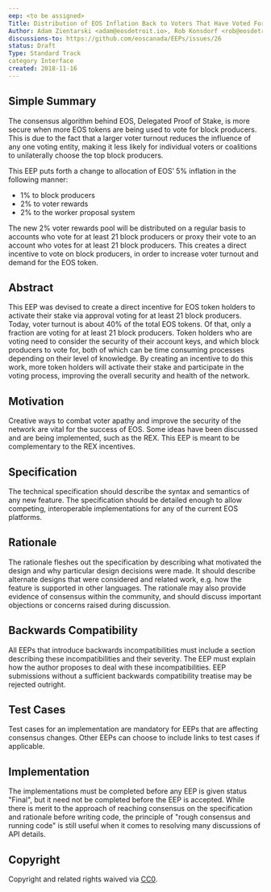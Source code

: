 ```yaml
---
eep: <to be assigned>
Title: Distribution of EOS Inflation Back to Voters That Have Voted For At Least 21 Block Producers
Author: Adam Zientarski <adam@eosdetroit.io>, Rob Konsdorf <rob@eosdetroit.io>, Santhosh Kumaraswamy, Angelo Laub, Matias Romeo
discussions-to: https://github.com/eoscanada/EEPs/issues/26
status: Draft
Type: Standard Track
category Interface
created: 2018-11-16
---
```


## Simple Summary
The consensus algorithm behind EOS, Delegated Proof of Stake, is more secure when more EOS tokens are being used to vote for block producers. This is due to the fact that a larger voter turnout reduces the influence of any one voting entity, making it less likely for individual voters or coalitions to unilaterally choose the top block producers.

This EEP puts forth a change to allocation of EOS’ 5% inflation in the following manner: 
 - 1% to block producers
 - 2% to voter rewards
 - 2% to the worker proposal system

The new 2% voter rewards pool will be distributed on a regular basis to accounts who vote for at least 21 block producers or proxy their vote to an account who votes for at least 21 block producers. This creates a direct incentive to vote on block producers, in order to increase voter turnout and demand for the EOS token.

## Abstract
This EEP was devised to create a direct incentive for EOS token holders to activate their stake via approval voting for at least 21 block producers. Today, voter turnout is about 40% of the total EOS tokens. Of that, only a fraction are voting for at least 21 block producers. Token holders who are voting need to consider the security of their account keys, and which block producers to vote for, both of which can be time consuming processes depending on their level of knowledge. By creating an incentive to do this work, more token holders will activate their stake and participate in the voting process, improving the overall security and health of the network.

## Motivation
Creative ways to combat voter apathy and improve the security of the network are vital for the success of EOS. Some ideas have been discussed and are being implemented, such as the REX. This EEP is meant to be complementary to the REX incentives.

## Specification
The technical specification should describe the syntax and semantics of any new feature. The specification should be detailed enough to allow competing, interoperable implementations for any of the current EOS platforms.

## Rationale
The rationale fleshes out the specification by describing what motivated the design and why particular design decisions were made. It should describe alternate designs that were considered and related work, e.g. how the feature is supported in other languages. The rationale may also provide evidence of consensus within the community, and should discuss important objections or concerns raised during discussion.

## Backwards Compatibility
All EEPs that introduce backwards incompatibilities must include a section describing these incompatibilities and their severity. The EEP must explain how the author proposes to deal with these incompatibilities. EEP submissions without a sufficient backwards compatibility treatise may be rejected outright.

## Test Cases
Test cases for an implementation are mandatory for EEPs that are affecting consensus changes. Other EEPs can choose to include links to test cases if applicable.

## Implementation
The implementations must be completed before any EEP is given status "Final", but it need not be completed before the EEP is accepted. While there is merit to the approach of reaching consensus on the specification and rationale before writing code, the principle of "rough consensus and running code" is still useful when it comes to resolving many discussions of API details.

## Copyright
Copyright and related rights waived via [CC0](https://creativecommons.org/publicdomain/zero/1.0/).